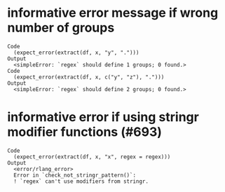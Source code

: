 # informative error message if wrong number of groups

    Code
      (expect_error(extract(df, x, "y", ".")))
    Output
      <simpleError: `regex` should define 1 groups; 0 found.>
    Code
      (expect_error(extract(df, x, c("y", "z"), ".")))
    Output
      <simpleError: `regex` should define 2 groups; 0 found.>

# informative error if using stringr modifier functions (#693)

    Code
      (expect_error(extract(df, x, "x", regex = regex)))
    Output
      <error/rlang_error>
      Error in `check_not_stringr_pattern()`:
      ! `regex` can't use modifiers from stringr.

